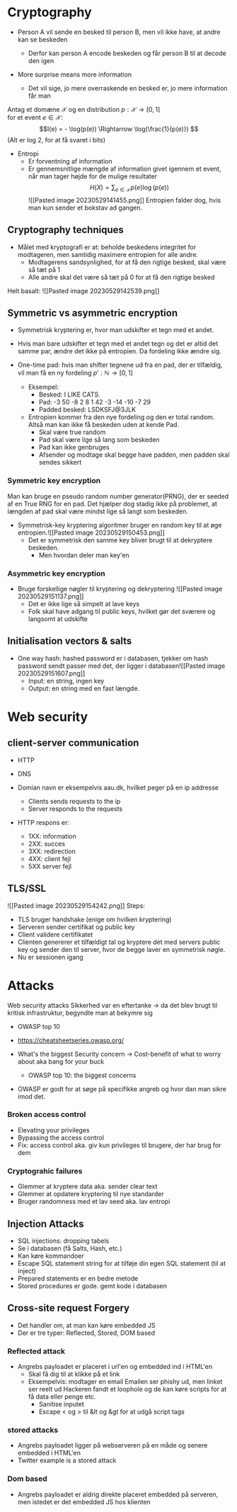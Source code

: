 # Cryptography 
* Person A vil sende en besked til person B, men vil ikke have, at andre kan se beskeden
	* Derfor kan person A encode beskeden og får person B til at decode den igen

* More surprise means more information
	* Det vil sige, jo mere overraskende en besked er, jo mere information får man

Antag et domæne $\mathcal{X}$ og en distribution $p: \mathcal{X} \rightarrow [0,1]$  
for et event $e \in \mathcal{X}$:$$I(e) = - \log(p(e)) \Rightarrow \log(\frac{1}{p(e)}) $$
(Alt er log 2, for at få svaret i bits)

* Entropi 
	* Er forventning af information 
	* Er gennemsnitlige mængde af information givet igennem et event, når man tager højde for de mulige resultater$$H(X)=\sum_{e\in \mathcal{X}}p(e) \log(p(e))$$
![[Pasted image 20230529141455.png]]
Entropien falder dog, hvis man kun sender et bokstav ad gangen.


## Cryptography techniques 
* Målet med kryptografi er at: beholde beskedens integritet for modtageren, men samtidig maximere entropien for alle andre.
	* Modtagerens sandsynlighed, for at få den rigtige besked, skal være så tæt på 1 
	* Alle andre skal det være så tæt på 0 for at få den rigtige besked

Helt basalt: ![[Pasted image 20230529142539.png]]

## Symmetric vs asymmetric encryption 
* Symmetrisk kryptering er, hvor man udskifter et tegn med et andet.

* Hvis man bare udskifter et tegn med et andet tegn og det er altid det samme par, ændre det ikke på entropien. Da fordeling ikke ændre sig.

* One-time pad: hvis man shifter tegnene ud fra en pad, der er tilfældig, vil man få en ny fordeling $p': \mathbb{N} \rightarrow [0,1]$
	* Eksempel:
		* Besked: I LIKE CATS.
		* Pad: -3 50 -8 2 8 1 42 -3 -14 -10 -7 29
		* Padded besked: LSDKSFJ@3JLK
	*  Entropien kommer fra den nye fordeling og den er total random. Altså man kan ikke få beskeden uden at kende Pad.
		* Skal være true random
		* Pad skal være lige så lang som beskeden 
		* Pad kan ikke genbruges
		* Afsender og modtage skal begge have padden, men padden skal sendes sikkert

### Symmetric key encryption
Man kan bruge en pseudo random number generator(PRNG), der er seeded af en True RNG for en pad. Det hjælper dog stadig ikke på problemet, at længden af pad skal være mindst lige så langt som beskeden.

* Symmetrisk-key kryptering algoritmer bruger en random key til at øge entropien.![[Pasted image 20230529150453.png]]
	* Det er symmetrisk den samme key bliver brugt til at dekryptere beskeden.
		* Men hvordan deler man key'en

### Asymmetric key encryption 
* Bruge forskellige nøgler til kryptering og dekryptering ![[Pasted image 20230529151137.png]]
	* Det er ikke lige så simpelt at lave keys
	* Folk skal have adgang til public keys, hvilket gør det sværere og langsomt at udskifte 


## Initialisation vectors & salts
* One way hash: hashed password er i databasen, tjekker om hash password sendt passer med det, der ligger i databasen![[Pasted image 20230529151607.png]]
	* Input: en string, ingen key
	* Output: en string med en fast længde.

# Web security
## client-server communication 
* HTTP
* DNS

* Domian navn er eksempelvis aau.dk, hvilket peger på en ip addresse  
	* Clients sends requests to the ip 
	* Server responds to the requests

* HTTP respons er:
	* 1XX: information
	* 2XX: succes 
	* 3XX: redirection
	* 4XX: client fejl
	* 5XX server fejl

## TLS/SSL
![[Pasted image 20230529154242.png]]
Steps:
* TLS bruger handshake (enige om hvilken kryptering)
* Serveren sender certifikat og public key
* Client validere certifikatet 
* Clienten genererer et tilfældigt tal og kryptere det med servers public key og sender den til server, hvor de begge laver en symmetrisk nøgle.
* Nu er sessionen igang

# Attacks
Web security attacks
Sikkerhed var en eftertanke -> da det blev brugt til kritisk infrastruktur, begyndte man at bekymre sig
* OWASP top 10
* https://cheatsheetseries.owasp.org/

* What's the biggest Security concern → Cost-benefit of what to worry about aka bang for your buck
	 * OWASP top 10: the biggest concerns 

* OWASP er godt for at søge på specifikke angreb og hvor dan man sikre imod det.

### Broken access control
* Elevating your privileges 
* Bypassing the access control
* Fix: access control aka. giv kun privileges til brugere, der har brug for dem

### Cryptograhic failures
* Glemmer at kryptere data aka. sender clear text
* Glemmer at opdatere kryptering til nye standarder 
* Bruger randomness med et lav seed aka. lav entropi 

## Injection Attacks
* SQL injections: dropping tabels 
* Se i databasen (få Salts, Hash, etc.)
* Kan køre kommandoer  
* Escape SQL statement string for at tilføje din egen SQL statement (til at inject)
* Prepared statements er en bedre metode 
* Stored procedures er gode. gemt kode i databasen

## Cross-site request Forgery
* Det handler om, at man kan køre embedded JS
* Der er tre typer: Reflected, Stored, DOM based


### Reflected attack
* Angrebs payloadet er placeret i url'en og embedded ind i HTML'en
	* Skal få dig til at klikke på et link
	* Eksempelvis: modtager en email
		Emailen ser phishy ud, men linket ser reelt ud 
		Hackeren fandt et loophole og de kan køre scripts for at få data eller penge etc.
		* Sanitise inputet
		* Escape < og > til &lt og &gt for at udgå script tags 
		

### stored attacks
* Angrebs payloadet ligger på webserveren på en måde og senere embedded i HTML'en
* Twitter example is a stored attack

### Dom based
* Angrebs payloadet er aldrig direkte placeret embedded på serveren, men istedet er det embedded JS hos klienten 

